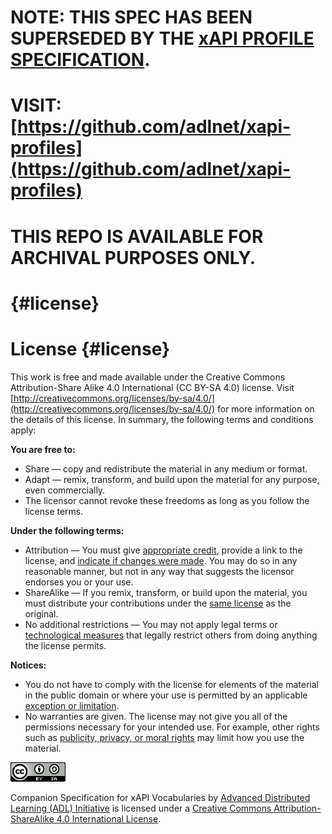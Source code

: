 # NOTE: THIS SPEC HAS BEEN SUPERSEDED BY THE [xAPI PROFILE SPECIFICATION](https://github.com/adlnet/xapi-profiles).

# VISIT: [https://github.com/adlnet/xapi-profiles](https://github.com/adlnet/xapi-profiles)

# THIS REPO IS AVAILABLE FOR ARCHIVAL PURPOSES ONLY.

#  {#license}

# License {#license}

This work is free and made available under the Creative Commons Attribution-Share Alike 4.0 International \(CC BY-SA 4.0\) license. Visit [http://creativecommons.org/licenses/by-sa/4.0/](http://creativecommons.org/licenses/by-sa/4.0/) for more information on the details of this license. In summary, the following terms and conditions apply:

**You are free to:**

* Share — copy and redistribute the material in any medium or format.
* Adapt — remix, transform, and build upon the material for any purpose, even commercially.
* The licensor cannot revoke these freedoms as long as you follow the license terms.

**Under the following terms:**

* Attribution — You must give [appropriate credit](http://creativecommons.org/licenses/by-sa/4.0/#), provide a link to the license, and [indicate if changes were made](http://creativecommons.org/licenses/by-sa/4.0/#). You may do so in any reasonable manner, but not in any way that suggests the licensor endorses you or your use.
* ShareAlike — If you remix, transform, or build upon the material, you must distribute your contributions under the [same license](http://creativecommons.org/licenses/by-sa/4.0/#) as the original.
* No additional restrictions — You may not apply legal terms or [technological measures](http://creativecommons.org/licenses/by-sa/4.0/#) that legally restrict others from doing anything the license permits.

**Notices:**

* You do not have to comply with the license for elements of the material in the public domain or where your use is permitted by an applicable [exception or limitation](http://creativecommons.org/licenses/by-sa/4.0/#).
* No warranties are given. The license may not give you all of the permissions necessary for your intended use. For example, other rights such as [publicity, privacy, or moral rights](http://creativecommons.org/licenses/by-sa/4.0/#) may limit how you use the material.

![Creative Commons License](assets/creative_commons_license.png)

Companion Specification for xAPI Vocabularies by [Advanced Distributed Learning \(ADL\) Initiative](http://adlnet.gov/) is licensed under a [Creative Commons Attribution-ShareAlike 4.0 International License](http://creativecommons.org/licenses/by-sa/4.0/).

